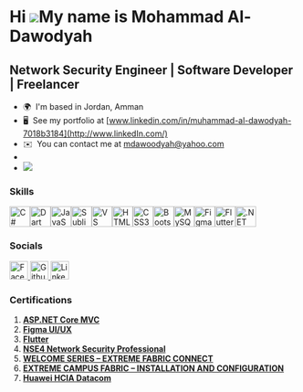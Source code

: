 Hi ![](https://user-images.githubusercontent.com/18350557/176309783-0785949b-9127-417c-8b55-ab5a4333674e.gif)My name is Mohammad Al-Dawodyah
============================================================================================================================================

Network Security Engineer | Software Developer | Freelancer
-----------------------------------------------------------

*   🌍  I'm based in Jordan, Amman
*   🖥️  See my portfolio at [www.linkedin.com/in/muhammad-al-dawodyah-7018b3184](http://www.linkedIn.com/)
*   ✉️  You can contact me at [mdawoodyah@yahoo.com](mailto:mdawoodyah@yahoo.com)
*
*   <a href="https://www.github.com/Moh756" target="_blank" rel="noreferrer"><img src="https://img.shields.io/github/followers/Moh756?logo=github&style=for-the-badge&color=0891b2&labelColor=1c1917" /></a>

  ### Skills 
<p align="left">
<a href="https://docs.microsoft.com/en-us/dotnet/csharp/" target="_blank" rel="noreferrer"><img src="https://raw.githubusercontent.com/danielcranney/readme-generator/main/public/icons/skills/csharp-colored.svg" width="36" height="36" alt="C#" title="C#"/></a><a href="https://dart.dev/" target="_blank" rel="noreferrer"><img src="https://raw.githubusercontent.com/danielcranney/readme-generator/main/public/icons/skills/dart-colored.svg" width="36" height="36" alt="Dart" title="Dart"/></a><a href="https://developer.mozilla.org/en-US/docs/Web/JavaScript" target="_blank" rel="noreferrer"><img src="https://raw.githubusercontent.com/danielcranney/readme-generator/main/public/icons/skills/javascript-colored.svg" width="36" height="36" alt="JavaScript" title="JavaScript"/></a><a href="https://www.sublimetext.com/index2" target="_blank" rel="noreferrer"><img src="https://raw.githubusercontent.com/danielcranney/readme-generator/main/public/icons/skills/sublimetext-colored.svg" width="36" height="36" alt="Sublime Text" title="Sublime Text"/></a><a href="https://code.visualstudio.com/" target="_blank" rel="noreferrer"><img src="https://raw.githubusercontent.com/danielcranney/readme-generator/main/public/icons/skills/visualstudiocode-colored.svg" width="36" height="36" alt="VS Code" title="VS Code"/></a><a href="https://developer.mozilla.org/en-US/docs/Glossary/HTML5" target="_blank" rel="noreferrer"><img src="https://raw.githubusercontent.com/danielcranney/readme-generator/main/public/icons/skills/html5-colored.svg" width="36" height="36" alt="HTML5" title="HTML5"/></a><a href="https://www.w3.org/TR/CSS/#css" target="_blank" rel="noreferrer"><img src="https://raw.githubusercontent.com/danielcranney/readme-generator/main/public/icons/skills/css3-colored.svg" width="36" height="36" alt="CSS3" title="CSS3"/></a><a href="https://getbootstrap.com/" target="_blank" rel="noreferrer"><img src="https://raw.githubusercontent.com/danielcranney/readme-generator/main/public/icons/skills/bootstrap-colored.svg" width="36" height="36" alt="Bootstrap" title="Bootstrap"/></a><a href="https://www.mysql.com/" target="_blank" rel="noreferrer"><img src="https://raw.githubusercontent.com/danielcranney/readme-generator/main/public/icons/skills/mysql-colored.svg" width="36" height="36" alt="MySQL" title="MySQL"/></a><a href="https://www.figma.com/" target="_blank" rel="noreferrer"><img src="https://raw.githubusercontent.com/danielcranney/readme-generator/main/public/icons/skills/figma-colored.svg" width="36" height="36" alt="Figma" title="Figma"/></a><a href="https://flutter.dev/" target="_blank" rel="noreferrer"><img src="https://raw.githubusercontent.com/danielcranney/readme-generator/main/public/icons/skills/flutter-colored.svg" width="36" height="36" alt="Flutter" title="Flutter"/></a><a href="https://dotnet.microsoft.com/en-us/" target="_blank" rel="noreferrer"><img src="https://raw.githubusercontent.com/danielcranney/readme-generator/main/public/icons/skills/dot-net-colored.svg" width="36" height="36" alt=".NET" title=".NET"/></a></p>
                    
### Socials
              
<p align="left">
<a href="https://www.facebook.com/mohammad.dawoodyah" target="_blank" rel="noreferrer">
<picture>
<source media="(prefers-color-scheme: dark)" srcset="https://raw.githubusercontent.com/danielcranney/readme-generator/main/public/icons/socials/facebook-dark.svg" />
<source media="(prefers-color-scheme: light)" srcset="https://raw.githubusercontent.com/danielcranney/readme-generator/main/public/icons/socials/facebook.svg" />
<img src="https://raw.githubusercontent.com/danielcranney/readme-generator/main/public/icons/socials/facebook.svg" width="32" height="32" alt="Facebook" title="Facebook" />
</picture></a>
                      
<a href="https://www.github.com/Moh756" target="_blank" rel="noreferrer">
<picture>
<source media="(prefers-color-scheme: dark)" srcset="https://raw.githubusercontent.com/danielcranney/readme-generator/main/public/icons/socials/github-dark.svg" />
<source media="(prefers-color-scheme: light)" srcset="https://raw.githubusercontent.com/danielcranney/readme-generator/main/public/icons/socials/github.svg" />
<img src="https://raw.githubusercontent.com/danielcranney/readme-generator/main/public/icons/socials/github.svg" width="32" height="32" alt="Github" title="Github" />
</picture></a>

<a href="https://www.linkedin.com/in/muhammad-al-dawodyah-7018b3184" target="_blank" rel="noreferrer">
<picture>
<source media="(prefers-color-scheme: dark)" srcset="https://raw.githubusercontent.com/danielcranney/readme-generator/main/public/icons/socials/linkedin-dark.svg" />
<source media="(prefers-color-scheme: light)" srcset="https://raw.githubusercontent.com/danielcranney/readme-generator/main/public/icons/socials/linkedin.svg" />
<img src="https://raw.githubusercontent.com/danielcranney/readme-generator/main/public/icons/socials/linkedin.svg" width="32" height="32" alt="LinkedIn" title="LinkedIn" />
</picture></a></p>


### Certifications

1. <a href ="https://drive.google.com/file/d/1Ll4cc_hWEceYQ0m4VfEbzBG6DAOfJiX6/view?usp=sharing" target ="_blank" rel="noreferrer"><b>ASP.NET Core MVC</b></a><br>
2. <a href ="https://drive.google.com/file/d/1FVTwong-kotYZDVKe2Q6waz7S1u8far4/view?usp=sharing" target ="_blank" rel="noreferrer"><b>Figma UI/UX</b></a> <br>
3. <a href ="https://drive.google.com/file/d/1FzO5U1DAOySL0muWoMPTW3jMp24SyfA2/view?usp=sharing" target = "_blank" rel="noreferrer"><b>Flutter</b></a><br>
4. <a href ="https://drive.google.com/file/d/1lQwmXTQTqnJc7n7YcGBTxQfTiS86epJ1/view?usp=sharing" target ="_blank" rel="noreferrer"><b>NSE4 Network Security Professional</b></a><br>
5. <a href ="https://drive.google.com/file/d/1-30L7HjTt1HI4LS3VSS90mp_kGuFOTzt/view?usp=sharing" target ="_blank" rel="noreferrer"><b>WELCOME SERIES – EXTREME FABRIC CONNECT</b><a/><br>
6. <a href ="https://drive.google.com/file/d/1-IEx2drUuIO3ahOPs4MisY8D_5NrdrUc/view?usp=sharing" target ="_blank" rel="noreferrer"><b>EXTREME CAMPUS FABRIC – INSTALLATION AND CONFIGURATION</b></a><br>
7. <a href ="https://drive.google.com/file/d/14VkQrjZ3RCacbs2v46wOP9GK9_mWAPrX/view?usp=sharing" traget ="_blank" rel="noreferrer"><b>Huawei HCIA Datacom</b></a>
